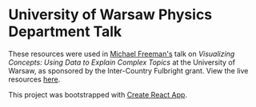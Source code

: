 # University of Warsaw Physics Department Talk

These resources were used in [Michael Freeman's](http://mfviz.com) talk on _Visualizing Concepts: Using Data to Explain Complex Topics_ at the University of Warsaw, as sponsored by the Inter-Country Fulbright grant. View the live resources [here](http://mfviz.com/uw-physics).

This project was bootstrapped with [Create React App](https://github.com/facebookincubator/create-react-app).
